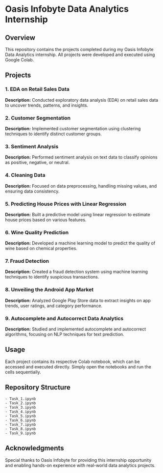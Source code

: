 # Oasis Infobyte Data Analytics Internship

## Overview
This repository contains the projects completed during my Oasis Infobyte Data Analytics internship. All projects were developed and executed using Google Colab.

## Projects

### 1. EDA on Retail Sales Data
**Description:** Conducted exploratory data analysis (EDA) on retail sales data to uncover trends, patterns, and insights.

### 2. Customer Segmentation
**Description:** Implemented customer segmentation using clustering techniques to identify distinct customer groups.

### 3. Sentiment Analysis
**Description:** Performed sentiment analysis on text data to classify opinions as positive, negative, or neutral.

### 4. Cleaning Data
**Description:** Focused on data preprocessing, handling missing values, and ensuring data consistency.

### 5. Predicting House Prices with Linear Regression
**Description:** Built a predictive model using linear regression to estimate house prices based on various features.

### 6. Wine Quality Prediction
**Description:** Developed a machine learning model to predict the quality of wine based on chemical properties.

### 7. Fraud Detection
**Description:** Created a fraud detection system using machine learning techniques to identify suspicious transactions.

### 8. Unveiling the Android App Market
**Description:** Analyzed Google Play Store data to extract insights on app trends, user ratings, and category performance.

### 9. Autocomplete and Autocorrect Data Analytics
**Description:** Studied and implemented autocomplete and autocorrect algorithms, focusing on NLP techniques for text prediction.

## Usage
Each project contains its respective Colab notebook, which can be accessed and executed directly. Simply open the notebooks and run the cells sequentially.

## Repository Structure
```
- Task_1.ipynb
- Task_2.ipynb
- Task_3.ipynb
- Task_4.ipynb
- Task_5.ipynb
- Task_6.ipynb
- Task_7.ipynb
- Task_8.ipynb
- Task_9.ipynb

```

## Acknowledgments
Special thanks to Oasis Infobyte for providing this internship opportunity and enabling hands-on experience with real-world data analytics projects.

